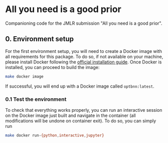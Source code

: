 # All you need is a good prior

Companioning code for the JMLR submission "All you need is a good prior".


## 0. Environment setup

For the first environment setup, you will need to create a Docker image with all requirements for this package. To do so, if not available on your machine, please install Docker following the [official installation guide](https://docker.com).
Once Docker is installed, you can proceed to build the image:

```bash
make docker image
```

If successful, you will end up with a Docker image called `optbnn:latest`.

### 0.1 Test the environment

To check that everything works properly, you can run an interactive session on the Docker image just built and navigate in the container (all modifications will be undone on container exit). To do so, you can simply run 

```bash
make docker run-{python,interactive,jupyter}
```





